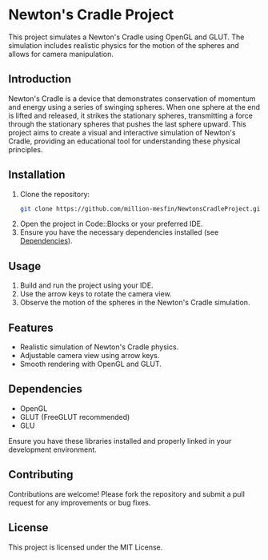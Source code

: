 # Newton's Cradle Project

This project simulates a Newton's Cradle using OpenGL and GLUT. The simulation includes realistic physics for the motion of the spheres and allows for camera manipulation.

## Introduction

Newton's Cradle is a device that demonstrates conservation of momentum and energy using a series of swinging spheres. When one sphere at the end is lifted and released, it strikes the stationary spheres, transmitting a force through the stationary spheres that pushes the last sphere upward. This project aims to create a visual and interactive simulation of Newton's Cradle, providing an educational tool for understanding these physical principles.

## Installation

1. Clone the repository:
    ```sh
    git clone https://github.com/million-mesfin/NewtonsCradleProject.git
    ```
2. Open the project in Code::Blocks or your preferred IDE.
3. Ensure you have the necessary dependencies installed (see [Dependencies](#dependencies)).

## Usage

1. Build and run the project using your IDE.
2. Use the arrow keys to rotate the camera view.
3. Observe the motion of the spheres in the Newton's Cradle simulation.

## Features

- Realistic simulation of Newton's Cradle physics.
- Adjustable camera view using arrow keys.
- Smooth rendering with OpenGL and GLUT.

## Dependencies

- OpenGL
- GLUT (FreeGLUT recommended)
- GLU

Ensure you have these libraries installed and properly linked in your development environment.

## Contributing

Contributions are welcome! Please fork the repository and submit a pull request for any improvements or bug fixes.

## License

This project is licensed under the MIT License.
